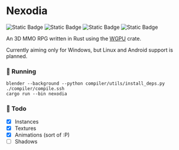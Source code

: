 # Nexodia
![Static Badge](https://img.shields.io/badge/Windows-%E2%9C%94-green?logo=windows&logoColor=white)
![Static Badge](https://img.shields.io/badge/Linux-%E2%9A%99-blue?logo=linux&logoColor=white)
![Static Badge](https://img.shields.io/badge/Mac-%E2%9C%96-red?logo=apple&logoColor=white)
![Static Badge](https://img.shields.io/badge/Android-%E2%9C%96-red?logo=android&logoColor=white)

An 3D MMO RPG written in Rust using the [WGPU](https://wgpu.rs/) crate.

Currently aiming only for Windows, but Linux and Android support is planned.

### 🚀 Running
```shell
blender --background --python compiler/utils/install_deps.py
./compiler/compile.ssh
cargo run --bin nexodia
```

### 📑 Todo
- [x] Instances
- [x] Textures
- [x] Animations (sort of :P)
- [ ] Shadows